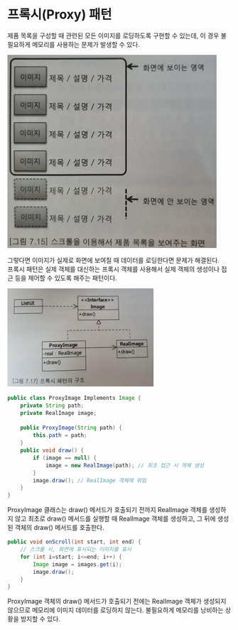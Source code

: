 # 프록시\(Proxy\) 패턴

제품 목록을 구성할 때 관련된 모든 이미지를 로딩하도록 구현할 수 있는데, 이 경우 불필요하게 메모리를 사용하는 문제가 발생할 수 있다.

![](../../../.gitbook/assets/image%20%2846%29.png)

그렇다면 이미지가 실제로 화면에 보여질 때 데이터를 로딩한다면 문제가 해결된다.  
프록시 패턴은 실제 객체를 대신하는 프록시 객체를 사용해서 실제 객체의 생성이나 접근 등을 제어할 수 있도록 해주는 패턴이다.

![](../../../.gitbook/assets/image%20%2838%29.png)

```java
public class ProxyImage Implements Image {
    private String path;
    private RealImage image;
    
    public ProxyImage(String path) {
        this.path = path;
    }
    public void draw() {
        if (image == null) {
            image = new RealImage(path); // 최초 접근 시 객체 생성
        }
        image.draw(); // RealImage 객체에 위임
    }
}
```

ProxyImage 클래스는 draw\(\) 메서드가 호출되기 전까지 RealImage 객체를 생성하지 않고 최초로 draw\(\) 메서드를 실행할 때 RealImage 객체를 생성하고, 그 뒤에 생성된 객체의 draw\(\) 메서드를 호출한다.

```java
public void onScroll(int start, int end) {
    // 스크롤 시, 화면에 표시되는 이미지를 표시
    for (int i=start; i<=end; i++) {
        Image image = images.get(i);
        image.draw();
    }
}
```

ProxyImage 객체의 draw\(\) 메서드가 호출되기 전에는 RealImage 객체가 생성되지 않으므로 메모리에 이미지 데이터를 로딩하지 않는다. 불필요하게 메모리를 낭비하는 상황을 방지할 수 있다.

